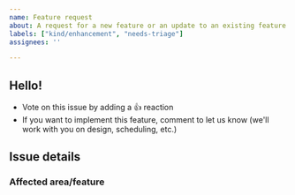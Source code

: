 ```yaml
---
name: Feature request
about: A request for a new feature or an update to an existing feature
labels: ["kind/enhancement", "needs-triage"]
assignees: ''

---
```


## Hello!
<!-- Please leave this section as-is, it's designed to help others in the community know how to interact with our GitHub issues. -->

- Vote on this issue by adding a 👍 reaction
- If you want to implement this feature, comment to let us know (we'll work with you on design, scheduling, etc.)

## Issue details

<!-- Enhancement requests are most helpful when they describe the problem you're having as well as articulating the potential solution you'd like to see built. -->

### Affected area/feature

<!-- If you know the specific area where this feature request would go (e.g. Automation API, the Pulumi Service, the Terraform bridge, etc.), feel free to put that area here.  -->
